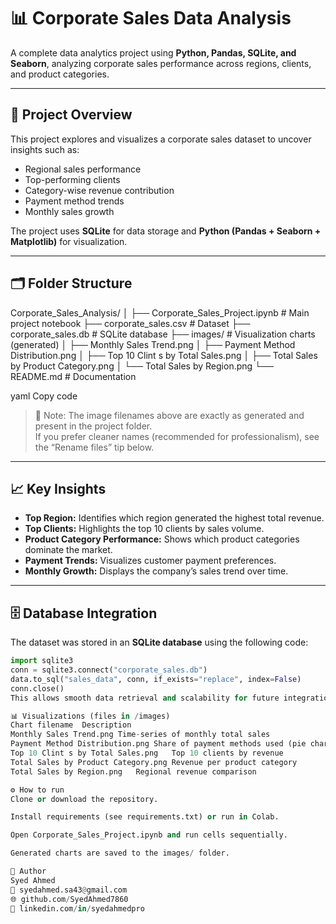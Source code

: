 # 📊 Corporate Sales Data Analysis

A complete data analytics project using **Python, Pandas, SQLite, and Seaborn**, analyzing corporate sales performance across regions, clients, and product categories.

---

## 🧠 Project Overview

This project explores and visualizes a corporate sales dataset to uncover insights such as:
- Regional sales performance  
- Top-performing clients  
- Category-wise revenue contribution  
- Payment method trends  
- Monthly sales growth  

The project uses **SQLite** for data storage and **Python (Pandas + Seaborn + Matplotlib)** for visualization.

---

## 🗂 Folder Structure

Corporate_Sales_Analysis/
│
├── Corporate_Sales_Project.ipynb # Main project notebook
├── corporate_sales.csv # Dataset
├── corporate_sales.db # SQLite database
├── images/ # Visualization charts (generated)
│ ├── Monthly Sales Trend.png
│ ├── Payment Method Distribution.png
│ ├── Top 10 Clint s by Total Sales.png
│ ├── Total Sales by Product Category.png
│ └── Total Sales by Region.png
└── README.md # Documentation

yaml
Copy code

> 🚨 Note: The image filenames above are exactly as generated and present in the project folder.  
> If you prefer cleaner names (recommended for professionalism), see the “Rename files” tip below.

---

## 📈 Key Insights
- **Top Region:** Identifies which region generated the highest total revenue.  
- **Top Clients:** Highlights the top 10 clients by sales volume.  
- **Product Category Performance:** Shows which product categories dominate the market.  
- **Payment Trends:** Visualizes customer payment preferences.  
- **Monthly Growth:** Displays the company’s sales trend over time.

---

## 🗄️ Database Integration

The dataset was stored in an **SQLite database** using the following code:

```python
import sqlite3
conn = sqlite3.connect("corporate_sales.db")
data.to_sql("sales_data", conn, if_exists="replace", index=False)
conn.close()
This allows smooth data retrieval and scalability for future integration with dashboards.

📊 Visualizations (files in /images)
Chart filename	Description
Monthly Sales Trend.png	Time-series of monthly total sales
Payment Method Distribution.png	Share of payment methods used (pie chart)
Top 10 Clint s by Total Sales.png	Top 10 clients by revenue
Total Sales by Product Category.png	Revenue per product category
Total Sales by Region.png	Regional revenue comparison

⚙️ How to run
Clone or download the repository.

Install requirements (see requirements.txt) or run in Colab.

Open Corporate_Sales_Project.ipynb and run cells sequentially.

Generated charts are saved to the images/ folder.

👤 Author
Syed Ahmed
📧 syedahmed.sa43@gmail.com
🌐 github.com/SyedAhmed7860
💼 linkedin.com/in/syedahmedpro
